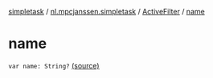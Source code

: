 [simpletask](../../index.md) / [nl.mpcjanssen.simpletask](../index.md) / [ActiveFilter](index.md) / [name](.)

# name

`var name: String?` [(source)](https://github.com/mpcjanssen/simpletask-android/blob/master/src/main/java/nl/mpcjanssen/simpletask/ActiveFilter.kt#L49)